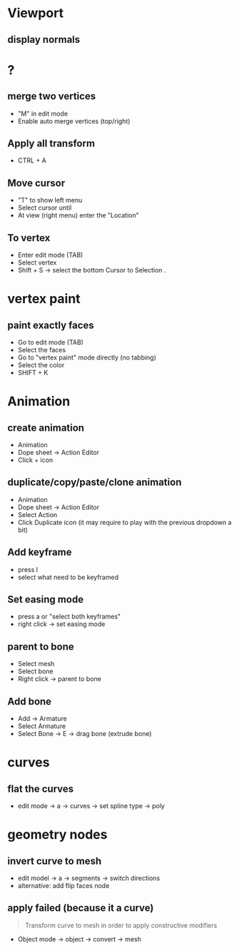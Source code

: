 # Viewport

## display normals

# ?

## merge two vertices

* "M" in edit mode
* Enable auto merge vertices (top/right)

## Apply all transform

* CTRL + A

## Move cursor

* "T" to show left menu
* Select cursor until
* At view (right menu) enter the "Location"

## To vertex

* Enter edit mode (TAB)
* Select vertex
* Shift + S -> select the bottom Cursor to Selection .


# vertex paint

## paint exactly faces

* Go to edit mode (TAB)
* Select the faces
* Go to "vertex paint" mode directly (no tabbing)
* Select the color
* SHIFT + K


# Animation

## create animation

* Animation
* Dope sheet -> Action Editor
* Click + icon

## duplicate/copy/paste/clone animation

* Animation
* Dope sheet -> Action Editor
* Select Action
* Click Duplicate icon (it may require to play with the previous dropdown a bit)

## Add keyframe

* press I
* select what need to be keyframed

## Set easing mode

* press a or "select both keyframes"
* right click -> set easing mode

## parent to bone

* Select mesh
* Select bone
* Right click -> parent to bone

## Add bone

* Add -> Armature
* Select Armature
* Select Bone -> E -> drag bone (extrude bone)

# curves

## flat the curves

* edit mode -> a -> curves -> set spline type -> poly

# geometry nodes

## invert curve to mesh

* edit model -> a -> segments -> switch directions
* alternative: add flip faces node


## apply failed (because it a curve)

> Transform curve to mesh in order to apply constructive modifiers

* Object mode -> object -> convert -> mesh
